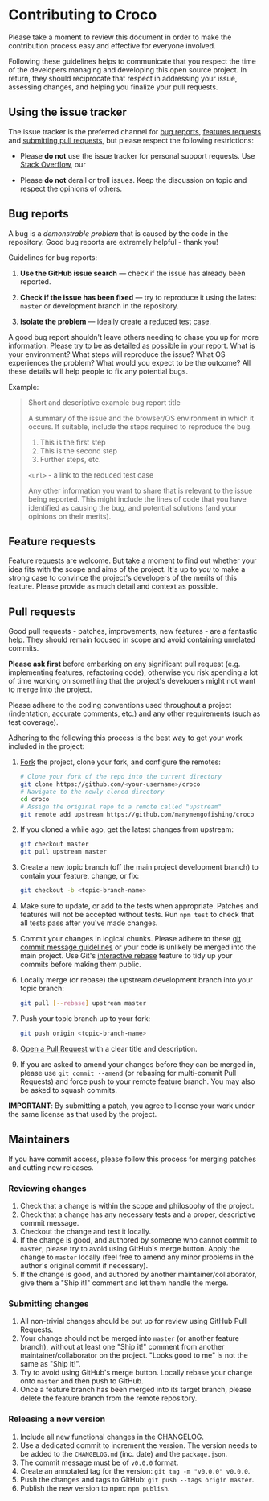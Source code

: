 # Contributing to Croco

Please take a moment to review this document in order to make the contribution
process easy and effective for everyone involved.

Following these guidelines helps to communicate that you respect the time of
the developers managing and developing this open source project. In return,
they should reciprocate that respect in addressing your issue, assessing
changes, and helping you finalize your pull requests.


## Using the issue tracker

The issue tracker is the preferred channel for [bug reports](#bugs),
[features requests](#features) and [submitting pull
requests](#pull-requests), but please respect the following restrictions:

* Please **do not** use the issue tracker for personal support requests. Use
  [Stack Overflow](http://stackoverflow.com/questions/tagged/croco), our

* Please **do not** derail or troll issues. Keep the discussion on topic and
  respect the opinions of others.


<a name="bugs"></a>
## Bug reports

A bug is a _demonstrable problem_ that is caused by the code in the repository.
Good bug reports are extremely helpful - thank you!

Guidelines for bug reports:

1. **Use the GitHub issue search** &mdash; check if the issue has already been
   reported.

2. **Check if the issue has been fixed** &mdash; try to reproduce it using the
   latest `master` or development branch in the repository.

3. **Isolate the problem** &mdash; ideally create a [reduced test
   case](http://css-tricks.com/6263-reduced-test-cases/).

A good bug report shouldn't leave others needing to chase you up for more
information. Please try to be as detailed as possible in your report. What is
your environment? What steps will reproduce the issue? What OS experiences the
problem? What would you expect to be the outcome? All these details will help
people to fix any potential bugs.

Example:

> Short and descriptive example bug report title
>
> A summary of the issue and the browser/OS environment in which it occurs. If
> suitable, include the steps required to reproduce the bug.
>
> 1. This is the first step
> 2. This is the second step
> 3. Further steps, etc.
>
> `<url>` - a link to the reduced test case
>
> Any other information you want to share that is relevant to the issue being
> reported. This might include the lines of code that you have identified as
> causing the bug, and potential solutions (and your opinions on their
> merits).


<a name="features"></a>
## Feature requests

Feature requests are welcome. But take a moment to find out whether your idea
fits with the scope and aims of the project. It's up to *you* to make a strong
case to convince the project's developers of the merits of this feature. Please
provide as much detail and context as possible.


<a name="pull-requests"></a>
## Pull requests

Good pull requests - patches, improvements, new features - are a fantastic
help. They should remain focused in scope and avoid containing unrelated
commits.

**Please ask first** before embarking on any significant pull request (e.g.
implementing features, refactoring code), otherwise you risk spending a lot of
time working on something that the project's developers might not want to merge
into the project.

Please adhere to the coding conventions used throughout a project (indentation,
accurate comments, etc.) and any other requirements (such as test coverage).

Adhering to the following this process is the best way to get your work
included in the project:

1. [Fork](http://help.github.com/fork-a-repo/) the project, clone your fork,
   and configure the remotes:

   ```bash
   # Clone your fork of the repo into the current directory
   git clone https://github.com/<your-username>/croco
   # Navigate to the newly cloned directory
   cd croco
   # Assign the original repo to a remote called "upstream"
   git remote add upstream https://github.com/manymengofishing/croco
   ```

2. If you cloned a while ago, get the latest changes from upstream:

   ```bash
   git checkout master
   git pull upstream master
   ```

3. Create a new topic branch (off the main project development branch) to
   contain your feature, change, or fix:

   ```bash
   git checkout -b <topic-branch-name>
   ```

4. Make sure to update, or add to the tests when appropriate. Patches and
   features will not be accepted without tests. Run `npm test` to check that
   all tests pass after you've made changes.

5. Commit your changes in logical chunks. Please adhere to these [git commit
   message guidelines](http://tbaggery.com/2008/04/19/a-note-about-git-commit-messages.html)
   or your code is unlikely be merged into the main project. Use Git's
   [interactive rebase](https://help.github.com/articles/interactive-rebase)
   feature to tidy up your commits before making them public.

6. Locally merge (or rebase) the upstream development branch into your topic branch:

   ```bash
   git pull [--rebase] upstream master
   ```

7. Push your topic branch up to your fork:

   ```bash
   git push origin <topic-branch-name>
   ```

8. [Open a Pull Request](https://help.github.com/articles/using-pull-requests/)
    with a clear title and description.

9. If you are asked to amend your changes before they can be merged in, please
   use `git commit --amend` (or rebasing for multi-commit Pull Requests) and
   force push to your remote feature branch. You may also be asked to squash
   commits.

**IMPORTANT**: By submitting a patch, you agree to license your work under the
same license as that used by the project.


<a name="maintainers"></a>
## Maintainers

If you have commit access, please follow this process for merging patches and cutting new releases.

### Reviewing changes

1. Check that a change is within the scope and philosophy of the project.
2. Check that a change has any necessary tests and a proper, descriptive commit message.
3. Checkout the change and test it locally.
4. If the change is good, and authored by someone who cannot commit to
   `master`, please try to avoid using GitHub's merge button. Apply the change
   to `master` locally (feel free to amend any minor problems in the author's
   original commit if necessary).
5. If the change is good, and authored by another maintainer/collaborator, give
   them a "Ship it!" comment and let them handle the merge.

### Submitting changes

1. All non-trivial changes should be put up for review using GitHub Pull
   Requests.
2. Your change should not be merged into `master` (or another feature branch),
   without at least one "Ship it!" comment from another maintainer/collaborator
   on the project. "Looks good to me" is not the same as "Ship it!".
3. Try to avoid using GitHub's merge button. Locally rebase your change onto
   `master` and then push to GitHub.
4. Once a feature branch has been merged into its target branch, please delete
   the feature branch from the remote repository.

### Releasing a new version

1. Include all new functional changes in the CHANGELOG.
2. Use a dedicated commit to increment the version. The version needs to be
   added to the `CHANGELOG.md` (inc. date) and the `package.json`.
3. The commit message must be of `v0.0.0` format.
4. Create an annotated tag for the version: `git tag -m "v0.0.0" v0.0.0`.
5. Push the changes and tags to GitHub: `git push --tags origin master`.
6. Publish the new version to npm: `npm publish`.
